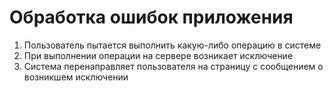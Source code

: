 # Обработка ошибок приложения
1. Пользователь пытается выполнить какую-либо операцию в системе 
1. При выполнении операции на сервере возникает исключение
1. Система перенаправляет пользователя на страницу с сообщением о возникшем исключении